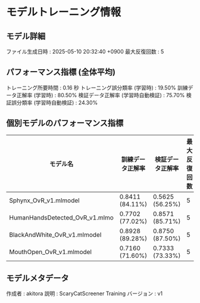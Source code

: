 # モデルトレーニング情報

## モデル詳細
ファイル生成日時   : 2025-05-10 20:32:40 +0900
最大反復回数     : 5

## パフォーマンス指標 (全体平均)
トレーニング所要時間              : 0.16 秒
トレーニング誤分類率 (学習時)     : 19.50%
訓練データ正解率 (学習時)         : 80.50%
検証データ正解率 (学習時自動検証) : 75.70%
検証誤分類率 (学習時自動検証)     : 24.30%
## 個別モデルのパフォーマンス指標
| モデル名                        | 訓練データ正解率 | 検証データ正解率 | 最大反復回数 |
|---------------------------------|--------------------|--------------------|--------------|
| Sphynx_OvR_v1.mlmodel          | 0.8411 (84.11%)    | 0.5625 (56.25%)    | 5            |
| HumanHandsDetected_OvR_v1.mlmo | 0.7702 (77.02%)    | 0.8571 (85.71%)    | 5            |
| BlackAndWhite_OvR_v1.mlmodel   | 0.8928 (89.28%)    | 0.8750 (87.50%)    | 5            |
| MouthOpen_OvR_v1.mlmodel       | 0.7160 (71.60%)    | 0.7333 (73.33%)    | 5            |

## モデルメタデータ
作成者            : akitora
説明              : ScaryCatScreener Training
バージョン        : v1